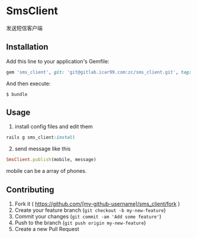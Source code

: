 # SmsClient

发送短信客户端

## Installation

Add this line to your application's Gemfile:

```ruby
gem 'sms_client', git: 'git@gitlab.icar99.com:zc/sms_client.git', tag: 'v0.0.5'
```

And then execute:

    $ bundle

## Usage

1. install config files and edit them

```ruby
rails g sms_client:install
```

2. send message like this

```ruby
SmsClient.publish(mobile, message)
```
mobile can be a array of phones.

## Contributing

1. Fork it ( https://github.com/[my-github-username]/sms_client/fork )
2. Create your feature branch (`git checkout -b my-new-feature`)
3. Commit your changes (`git commit -am 'Add some feature'`)
4. Push to the branch (`git push origin my-new-feature`)
5. Create a new Pull Request

